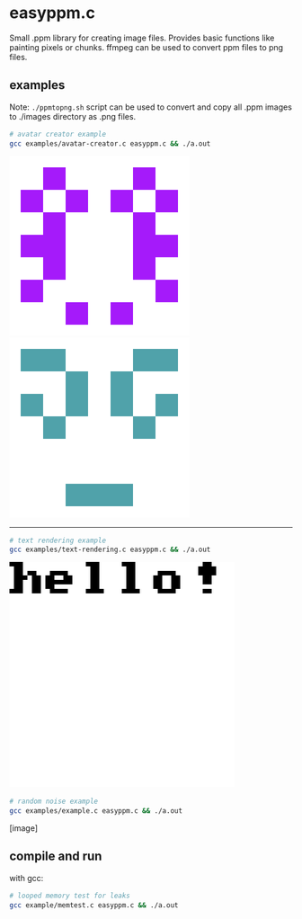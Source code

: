 # easyppm.c

Small .ppm library for creating image files. Provides basic functions like painting pixels or chunks. ffmpeg can be used to convert ppm files to png files.

## examples
Note: ```./ppmtopng.sh``` script can be used to convert and copy all .ppm images to ./images directory as .png files.

```sh
# avatar creator example
gcc examples/avatar-creator.c easyppm.c && ./a.out
```
![avatar](./README-images/avatar.png)
![avatar](./README-images/avatar-C4BDAC35.png)

---
```sh
# text rendering example
gcc examples/text-rendering.c easyppm.c && ./a.out
```
![avatar](./README-images/text.png)




```sh
# random noise example
gcc examples/example.c easyppm.c && ./a.out
```
[image]


## compile and run

with gcc:
```sh
# looped memory test for leaks
gcc example/memtest.c easyppm.c && ./a.out
```
